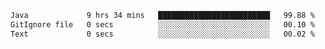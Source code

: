 <!--START_SECTION:waka-->

```txt
Java             9 hrs 34 mins   █████████████████████████   99.88 %
GitIgnore file   0 secs          ░░░░░░░░░░░░░░░░░░░░░░░░░   00.10 %
Text             0 secs          ░░░░░░░░░░░░░░░░░░░░░░░░░   00.02 %
```

<!--END_SECTION:waka-->
